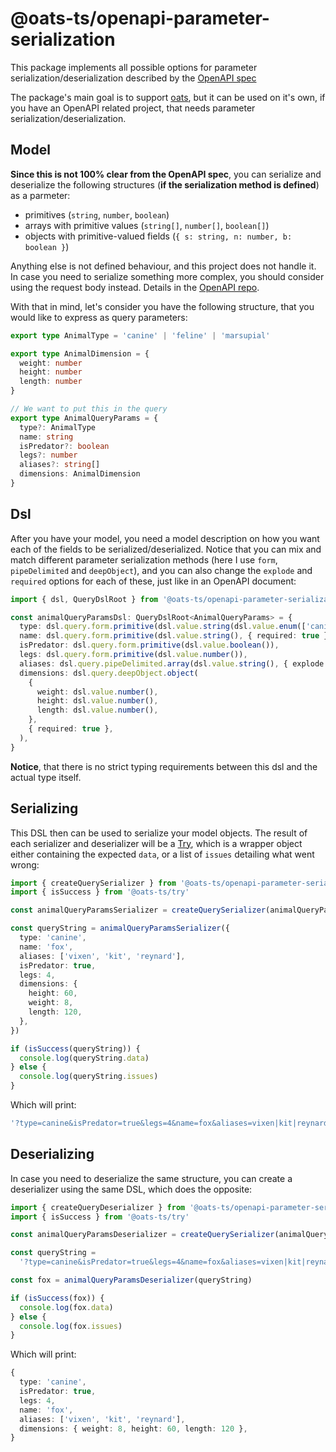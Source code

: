 # @oats-ts/openapi-parameter-serialization

This package implements all possible options for parameter serialization/deserialization described by the [OpenAPI spec](https://swagger.io/docs/specification/serialization)

The package's main goal is to support [oats](https://oats-ts.github.io/docs), but it can be used on it's own, if you have an OpenAPI related project, that needs parameter serialization/deserialization.

## Model

**Since this is not 100% clear from the OpenAPI spec**, you can serialize and deserialize the following structures (**if the serialization method is defined**) as a parmeter:

- primitives (`string`, `number`, `boolean`)
- arrays with primitive values (`string[]`, `number[]`, `boolean[]`)
- objects with primitive-valued fields (`{ s: string, n: number, b: boolean }`)

Anything else is not defined behaviour, and this project does not handle it. In case you need to serialize something more complex, you should consider using the request body instead. Details in the [OpenAPI repo](https://github.com/OAI/OpenAPI-Specification/issues/2594).

With that in mind, let's consider you have the following structure, that you would like to express as query parameters:

```ts
export type AnimalType = 'canine' | 'feline' | 'marsupial'

export type AnimalDimension = {
  weight: number
  height: number
  length: number
}

// We want to put this in the query
export type AnimalQueryParams = {
  type?: AnimalType
  name: string
  isPredator?: boolean
  legs?: number
  aliases?: string[]
  dimensions: AnimalDimension
}
```

## Dsl

After you have your model, you need a model description on how you want each of the fields to be serialized/deserialized. Notice that you can mix and match different parameter serialization methods (here I use `form`, `pipeDelimited` and `deepObject`), and you can also change the `explode` and `required` options for each of these, just like in an OpenAPI document:

```ts
import { dsl, QueryDslRoot } from '@oats-ts/openapi-parameter-serialization'

const animalQueryParamsDsl: QueryDslRoot<AnimalQueryParams> = {
  type: dsl.query.form.primitive(dsl.value.string(dsl.value.enum(['canine', 'feline', 'marsupial']))),
  name: dsl.query.form.primitive(dsl.value.string(), { required: true }),
  isPredator: dsl.query.form.primitive(dsl.value.boolean()),
  legs: dsl.query.form.primitive(dsl.value.number()),
  aliases: dsl.query.pipeDelimited.array(dsl.value.string(), { explode: false }),
  dimensions: dsl.query.deepObject.object(
    {
      weight: dsl.value.number(),
      height: dsl.value.number(),
      length: dsl.value.number(),
    },
    { required: true },
  ),
}
```

**Notice**, that there is no strict typing requirements between this dsl and the actual type itself.

## Serializing

This DSL then can be used to serialize your model objects. The result of each serializer and deserializer will be a [Try](https://www.npmjs.com/package/@oats-ts/try), which is a wrapper object either containing the expected `data`, or a list of `issues` detailing what went wrong:

```ts
import { createQuerySerializer } from '@oats-ts/openapi-parameter-serialization'
import { isSuccess } from '@oats-ts/try'

const animalQueryParamsSerializer = createQuerySerializer(animalQueryParamsDsl)

const queryString = animalQueryParamsSerializer({
  type: 'canine',
  name: 'fox',
  aliases: ['vixen', 'kit', 'reynard'],
  isPredator: true,
  legs: 4,
  dimensions: {
    height: 60,
    weight: 8,
    length: 120,
  },
})

if (isSuccess(queryString)) {
  console.log(queryString.data)
} else {
  console.log(queryString.issues)
}
```

Which will print:

```ts
'?type=canine&isPredator=true&legs=4&name=fox&aliases=vixen|kit|reynard&dimensions[height]=60&dimensions[weight]=8&dimensions[length]=120'
```

## Deserializing

In case you need to deserialize the same structure, you can create a deserializer using the same DSL, which does the opposite:

```ts
import { createQueryDeserializer } from '@oats-ts/openapi-parameter-serialization'
import { isSuccess } from '@oats-ts/try'

const animalQueryParamsDeserializer = createQuerySerializer(animalQueryParamsDsl)

const queryString =
  '?type=canine&isPredator=true&legs=4&name=fox&aliases=vixen|kit|reynard&dimensions[height]=60&dimensions[weight]=8&dimensions[length]=120'

const fox = animalQueryParamsDeserializer(queryString)

if (isSuccess(fox)) {
  console.log(fox.data)
} else {
  console.log(fox.issues)
}
```

Which will print:

```ts
{
  type: 'canine',
  isPredator: true,
  legs: 4,
  name: 'fox',
  aliases: ['vixen', 'kit', 'reynard'],
  dimensions: { weight: 8, height: 60, length: 120 },
}
```
